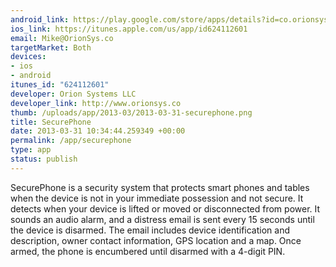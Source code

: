 ```yaml
--- 
android_link: https://play.google.com/store/apps/details?id=co.orionsys.securephone
ios_link: https://itunes.apple.com/us/app/id624112601
email: Mike@OrionSys.co
targetMarket: Both
devices: 
- ios
- android
itunes_id: "624112601"
developer: Orion Systems LLC
developer_link: http://www.orionsys.co
thumb: /uploads/app/2013-03/2013-03-31-securephone.png
title: SecurePhone
date: 2013-03-31 10:34:44.259349 +00:00
permalink: /app/securephone
type: app
status: publish
---
```


SecurePhone is a security system that protects smart phones and tables when the device is not in your immediate possession and not secure. It detects when your device is lifted or moved or disconnected from power. It sounds an audio alarm, and a distress email is sent every 15 seconds until the device is disarmed. The email includes device identification and description, owner contact information, GPS location and a map.  Once armed, the phone is encumbered until disarmed with a 4-digit PIN.
